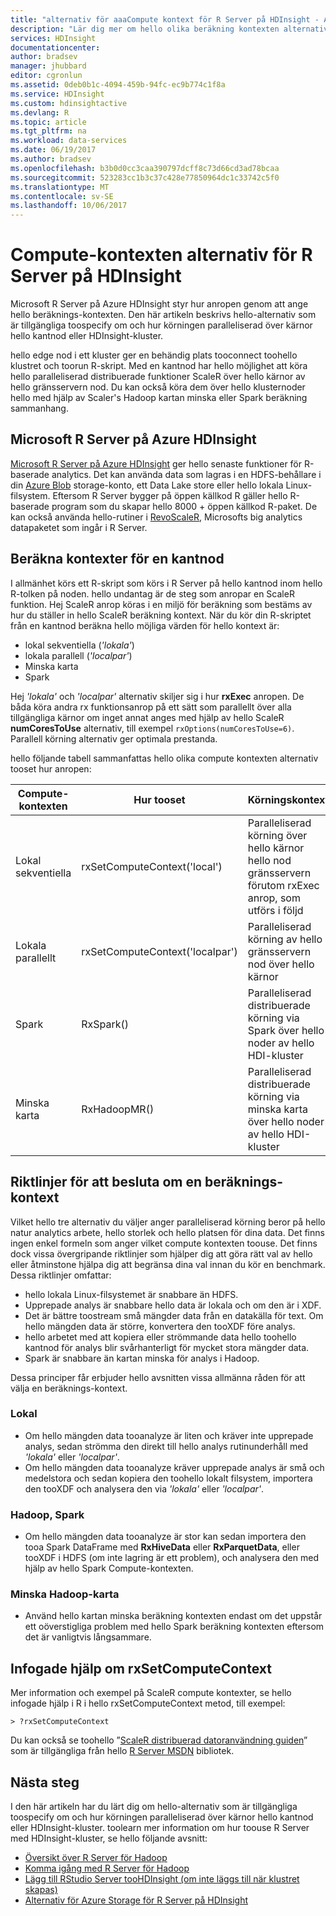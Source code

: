 ```yaml
---
title: "alternativ för aaaCompute kontext för R Server på HDInsight - Azure | Microsoft Docs"
description: "Lär dig mer om hello olika beräkning kontexten alternativ tillgängliga toousers med R Server på HDInsight"
services: HDInsight
documentationcenter: 
author: bradsev
manager: jhubbard
editor: cgronlun
ms.assetid: 0deb0b1c-4094-459b-94fc-ec9b774c1f8a
ms.service: HDInsight
ms.custom: hdinsightactive
ms.devlang: R
ms.topic: article
ms.tgt_pltfrm: na
ms.workload: data-services
ms.date: 06/19/2017
ms.author: bradsev
ms.openlocfilehash: b3b0d0cc3caa390797dcff8c73d66cd3ad78bcaa
ms.sourcegitcommit: 523283cc1b3c37c428e77850964dc1c33742c5f0
ms.translationtype: MT
ms.contentlocale: sv-SE
ms.lasthandoff: 10/06/2017
---
```

# <a name="compute-context-options-for-r-server-on-hdinsight"></a>Compute-kontexten alternativ för R Server på HDInsight

Microsoft R Server på Azure HDInsight styr hur anropen genom att ange hello beräknings-kontexten. Den här artikeln beskrivs hello-alternativ som är tillgängliga toospecify om och hur körningen paralleliserad över kärnor hello kantnod eller HDInsight-kluster.

hello edge nod i ett kluster ger en behändig plats tooconnect toohello klustret och toorun R-skript. Med en kantnod har hello möjlighet att köra hello paralleliserad distribuerade funktioner ScaleR över hello kärnor av hello gränsservern nod. Du kan också köra dem över hello klusternoder hello med hjälp av Scaler's Hadoop kartan minska eller Spark beräkning sammanhang.

## <a name="microsoft-r-server-on-azure-hdinsight"></a>Microsoft R Server på Azure HDInsight
[Microsoft R Server på Azure HDInsight](hdinsight-hadoop-r-server-overview.md) ger hello senaste funktioner för R-baserade analytics. Det kan använda data som lagras i en HDFS-behållare i din [Azure Blob](../storage/common/storage-introduction.md "Azure Blob storage") storage-konto, ett Data Lake store eller hello lokala Linux-filsystem. Eftersom R Server bygger på öppen källkod R gäller hello R-baserade program som du skapar hello 8000 + öppen källkod R-paket. De kan också använda hello-rutiner i [RevoScaleR](https://msdn.microsoft.com/microsoft-r/scaler/scaler), Microsofts big analytics datapaketet som ingår i R Server.  

## <a name="compute-contexts-for-an-edge-node"></a>Beräkna kontexter för en kantnod
I allmänhet körs ett R-skript som körs i R Server på hello kantnod inom hello R-tolken på noden. hello undantag är de steg som anropar en ScaleR funktion. Hej ScaleR anrop köras i en miljö för beräkning som bestäms av hur du ställer in hello ScaleR beräkning kontext.  När du kör din R-skriptet från en kantnod beräkna hello möjliga värden för hello kontext är:

- lokal sekventiella (*'lokala'*)
- lokala parallell (*'localpar'*)
- Minska karta
- Spark

Hej *'lokala'* och *'localpar'* alternativ skiljer sig i hur **rxExec** anropen. De båda köra andra rx funktionsanrop på ett sätt som parallellt över alla tillgängliga kärnor om inget annat anges med hjälp av hello ScaleR **numCoresToUse** alternativ, till exempel `rxOptions(numCoresToUse=6)`. Parallell körning alternativ ger optimala prestanda.

hello följande tabell sammanfattas hello olika compute kontexten alternativ tooset hur anropen:

| Compute-kontexten  | Hur tooset                      | Körningskontext                        |
| ---------------- | ------------------------------- | ---------------------------------------- |
| Lokal sekventiella | rxSetComputeContext('local')    | Paralleliserad körning över hello kärnor hello nod gränsservern förutom rxExec anrop, som utförs i följd |
| Lokala parallellt   | rxSetComputeContext('localpar') | Paralleliserad körning av hello gränsservern nod över hello kärnor |
| Spark            | RxSpark()                       | Paralleliserad distribuerade körning via Spark över hello noder av hello HDI-kluster |
| Minska karta       | RxHadoopMR()                    | Paralleliserad distribuerade körning via minska karta över hello noder av hello HDI-kluster |

## <a name="guidelines-for-deciding-on-a-compute-context"></a>Riktlinjer för att besluta om en beräknings-kontext

Vilket hello tre alternativ du väljer anger paralleliserad körning beror på hello natur analytics arbete, hello storlek och hello platsen för dina data. Det finns ingen enkel formeln som anger vilket compute kontexten toouse. Det finns dock vissa övergripande riktlinjer som hjälper dig att göra rätt val av hello eller åtminstone hjälpa dig att begränsa dina val innan du kör en benchmark. Dessa riktlinjer omfattar:

- hello lokala Linux-filsystemet är snabbare än HDFS.
- Upprepade analys är snabbare hello data är lokala och om den är i XDF.
- Det är bättre toostream små mängder data från en datakälla för text. Om hello mängden data är större, konvertera den tooXDF före analys.
- hello arbetet med att kopiera eller strömmande data hello toohello kantnod för analys blir svårhanterligt för mycket stora mängder data.
- Spark är snabbare än kartan minska för analys i Hadoop.

Dessa principer får erbjuder hello avsnitten vissa allmänna råden för att välja en beräknings-kontext.

### <a name="local"></a>Lokal
* Om hello mängden data tooanalyze är liten och kräver inte upprepade analys, sedan strömma den direkt till hello analys rutinunderhåll med *'lokala'* eller *'localpar'*.
* Om hello mängden data tooanalyze kräver upprepade analys är små och medelstora och sedan kopiera den toohello lokalt filsystem, importera den tooXDF och analysera den via *'lokala'* eller *'localpar'*.

### <a name="hadoop-spark"></a>Hadoop, Spark
* Om hello mängden data tooanalyze är stor kan sedan importera den tooa Spark DataFrame med **RxHiveData** eller **RxParquetData**, eller tooXDF i HDFS (om inte lagring är ett problem), och analysera den med hjälp av hello Spark Compute-kontexten.

### <a name="hadoop-map-reduce"></a>Minska Hadoop-karta
* Använd hello kartan minska beräkning kontexten endast om det uppstår ett oöverstigliga problem med hello Spark beräkning kontexten eftersom det är vanligtvis långsammare.  

## <a name="inline-help-on-rxsetcomputecontext"></a>Infogade hjälp om rxSetComputeContext
Mer information och exempel på ScaleR compute kontexter, se hello infogade hjälp i R i hello rxSetComputeContext metod, till exempel:

    > ?rxSetComputeContext

Du kan också se toohello ”[ScaleR distribuerad datoranvändning guiden](https://msdn.microsoft.com/microsoft-r/scaler-distributed-computing)” som är tillgängliga från hello [R Server MSDN](https://msdn.microsoft.com/library/mt674634.aspx "R Server på MSDN") bibliotek.

## <a name="next-steps"></a>Nästa steg
I den här artikeln har du lärt dig om hello-alternativ som är tillgängliga toospecify om och hur körningen paralleliserad över kärnor hello kantnod eller HDInsight-kluster. toolearn mer information om hur toouse R Server med HDInsight-kluster, se hello följande avsnitt:

* [Översikt över R Server för Hadoop](hdinsight-hadoop-r-server-overview.md)
* [Komma igång med R Server för Hadoop](hdinsight-hadoop-r-server-get-started.md)
* [Lägg till RStudio Server tooHDInsight (om inte läggs till när klustret skapas)](hdinsight-hadoop-r-server-install-r-studio.md)
* [Alternativ för Azure Storage för R Server på HDInsight](hdinsight-hadoop-r-server-storage.md)

